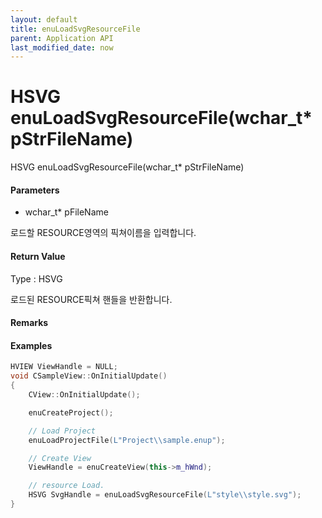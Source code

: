 ```yaml
---
layout: default
title: enuLoadSvgResourceFile
parent: Application API
last_modified_date: now
---
```

# HSVG enuLoadSvgResourceFile\(wchar\_t\* pStrFileName\)

HSVG enuLoadSvgResourceFile\(wchar\_t\* pStrFileName\)

#### Parameters

* wchar\_t\* pFileName

로드할 RESOURCE영역의 픽쳐이름을 입력합니다.

#### Return Value

Type : HSVG

로드된 RESOURCE픽쳐 핸들을 반환합니다.

#### Remarks

#### Examples

```cpp
HVIEW ViewHandle = NULL; 
void CSampleView::OnInitialUpdate() 
{ 
    CView::OnInitialUpdate(); 

    enuCreateProject(); 

    // Load Project
    enuLoadProjectFile(L"Project\\sample.enup"); 

    // Create View
    ViewHandle = enuCreateView(this->m_hWnd); 

    // resource Load. 
    HSVG SvgHandle = enuLoadSvgResourceFile(L"style\\style.svg");
}
```




